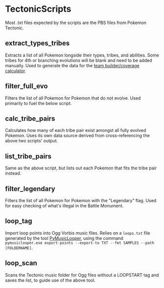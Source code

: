 # TectonicScripts
Most .txt files expected by the scripts are the PBS files from Pokemon Tectonic.
## extract_types_tribes
Extracts a list of all Pokemon longside their types, tribes, and abilities. Some tribes for 4th or branching evolutions will be blank and need to be added manually. Used to generate the data for the [team builder/coverage calculator](https://docs.google.com/spreadsheets/d/14JS_0oAJpP7EB9LrtIShvPYshig1oSVsBKCSVAVV6tc/edit?usp=sharing).
## filter_full_evo
Filters the list of all Pokemon for Pokemon that do not evolve. Used primarily to fuel the below script.
## calc_tribe_pairs
Calculates how many of each tribe pair exist amongst all fully evolved Pokemon. Uses its own data source derived from cross-referencing the above two scripts' output.
## list_tribe_pairs
Same as the above script, but lists out each Pokemon that fits the tribe pair instead.
## filter_legendary
Filters the list of all Pokemon for Pokemon with the "Legendary" flag. Used for easy checking of what's illegal in the Battle Monument.
## loop_tag
Import loop points into Ogg Vorbis music files. Relies on a `loops.txt` file generated by the tool [PyMusicLooper](https://github.com/arkrow/PyMusicLooper), using the command `pymusiclooper.exe export-points --export-to TXT --fmt SAMPLES --path [FOLDERNAME]`.
## loop_scan
Scans the Tectonic music folder for Ogg files without a LOOPSTART tag and saves the list, to guide use of the above tool.